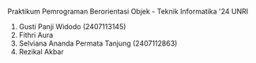 Praktikum Pemrograman Berorientasi Objek - Teknik Informatika '24 UNRI

1. Gusti Panji Widodo (2407113145)
2. Fithri Aura
3. Selviana Ananda Permata Tanjung (2407112863)
4. Rezikal Akbar
